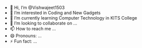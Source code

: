 - 👋 Hi, I’m @Vishwajeet1503
- 👀 I’m interested in Coding and New Gadgets
- 🌱 I’m currently learning Computer Technology in KITS College 
- 💞️ I’m looking to collaborate on ...
- 📫 How to reach me ...
- 😄 Pronouns: ...
- ⚡ Fun fact: ...

<!---
Vishwajeet1503/Vishwajeet1503 is a ✨ special ✨ repository because its `README.md` (this file) appears on your GitHub profile.
You can click the Preview link to take a look at your changes.
--->
